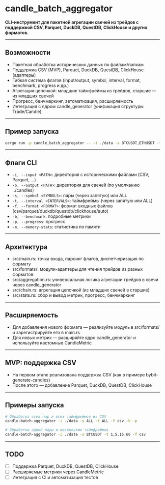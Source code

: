 # candle_batch_aggregator

**CLI-инструмент для пакетной агрегации свечей из трейдов с поддержкой CSV, Parquet, DuckDB, QuestDB, ClickHouse и других форматов.**

---

## Возможности
- Пакетная обработка исторических данных по файлам/папкам
- Поддержка CSV (MVP), Parquet, DuckDB, QuestDB, ClickHouse (адаптеры)
- Гибкая система флагов (input/output, symbol, interval, format, benchmark, progress и др.)
- Агрегация цепочкой: младшие таймфреймы из трейдов, старшие — из младших свечей
- Прогресс, бенчмаркинг, автоматизация, расширяемость
- Интеграция с ядром candle_generator (унификация структуры Trade/Candle)

---

## Пример запуска

```bash
cargo run -p candle_batch_aggregator -- -i ./data -s BTCUSDT,ETHUSDT -t 1,5,15,60 -f csv -b -p
```

---

## Флаги CLI
- `-i, --input <PATH>`: директория с историческими файлами (CSV, Parquet, ...)
- `-o, --output <PATH>`: директория для свечей (по умолчанию ../candles)
- `-s, --symbol <SYMBOLS>`: пары (через запятую) или ALL
- `-t, --interval <INTERVALS>`: таймфреймы (через запятую или ALL)
- `-f, --format <FORMAT>`: формат входных файлов (csv/parquet/duckdb/questdb/clickhouse/auto)
- `-b, --benchmark`: подробные метрики
- `-p, --progress`: прогресс
- `-m, --memory-stats`: статистика по памяти

---

## Архитектура
- src/main.rs: точка входа, парсинг флагов, диспетчеризация по формату
- src/formats/: модули-адаптеры для чтения трейдов из разных форматов
- src/aggregation.rs: универсальная логика агрегации трейдов в свечи через candle_generator
- src/chain.rs: агрегация цепочкой (из младших свечей в старшие)
- src/stats.rs: сбор и вывод метрик, прогресс, бенчмаркинг

---

## Расширяемость
- Для добавления нового формата — реализуйте модуль в src/formats/ и зарегистрируйте его в main.rs
- Для новых метрик — расширяйте ядро candle_generator и используйте кастомные CandleMetric

---

## MVP: поддержка CSV
- На первом этапе реализована поддержка CSV (как в примере bybit-generate-candles)
- После этого — добавление Parquet, DuckDB, QuestDB, ClickHouse

---

## Примеры запуска

```bash
# Обработка всех пар и всех таймфреймов из CSV
candle-batch-aggregator -i ./data -s ALL -t ALL -f csv -b -p

# Обработка одной пары и нескольких таймфреймов
candle-batch-aggregator -i ./data -s BTCUSDT -t 1,5,15,60 -f csv
```

---

## TODO
- [ ] Поддержка Parquet, DuckDB, QuestDB, ClickHouse
- [ ] Расширяемые метрики через CandleMetric
- [ ] Интеграция с CI и автоматизация тестов 